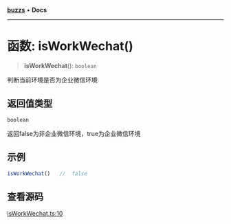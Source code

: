 [**buzzs**](../README.md) • **Docs**

***

# 函数: isWorkWechat()

> **isWorkWechat**(): `boolean`

判断当前环境是否为企业微信环境

## 返回值类型

`boolean`

返回false为非企业微信环境，true为企业微信环境

## 示例

```ts
isWorkWechat()   //  false
```

## 查看源码

[isWorkWechat.ts:10](https://github.com/Leexiaop/buzz/blob/4387eb30161ab9a7932861d0bc5ba77270c20ee8/src/isWorkWechat.ts#L10)
